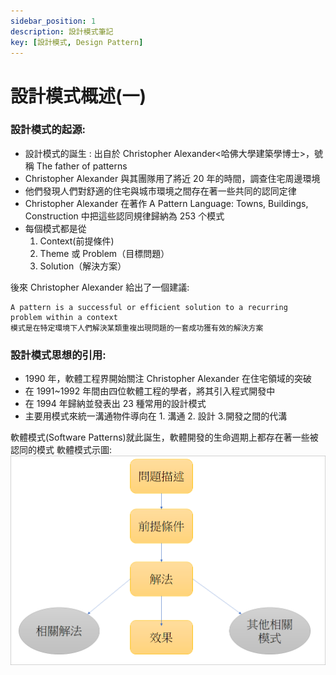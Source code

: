 ```yaml
---
sidebar_position: 1
description: 設計模式筆記 
key: [設計模式, Design Pattern]
---
```


# 設計模式概述(一)
### 設計模式的起源:

- 設計模式的誕生 : 出自於 Christopher Alexander<哈佛大學建築學博士>，號稱 The father of patterns
- Christopher Alexander 與其團隊用了將近 20 年的時間，調查住宅周邊環境
- 他們發現人們對舒適的住宅與城市環境之間存在著一些共同的認同定律
- Christopher Alexander 在著作 A Pattern Language: Towns, Buildings, Construction 中把這些認同規律歸納為 253 个模式
- 每個模式都是從
   1. Context(前提條件)
   2. Theme 或 Problem（目標問題）
   3. Solution（解決方案）

後來 Christopher Alexander 給出了一個建議:

```
A pattern is a successful or efficient solution to a recurring  problem within a context
模式是在特定環境下人們解決某類重複出現問題的一套成功獲有效的解決方案
```

### 設計模式思想的引用:

- 1990 年，軟體工程界開始關注 Christopher Alexander 在住宅領域的突破
- 在 1991~1992 年間由四位軟體工程的學者，將其引入程式開發中
- 在 1994 年歸納並發表出 23 種常用的設計模式
- 主要用模式來統一溝通物件導向在 1. 溝通 2. 設計 3.開發之間的代溝

軟體模式(Software Patterns)就此誕生，軟體開發的生命週期上都存在著一些被認同的模式
軟體模式示圖:
![mdImg](https://github.com/LonelyYeezhiChicken/chicken-personal/blob/main/static/mdImgs/designPattern/orverviewP1.png?raw=true)
